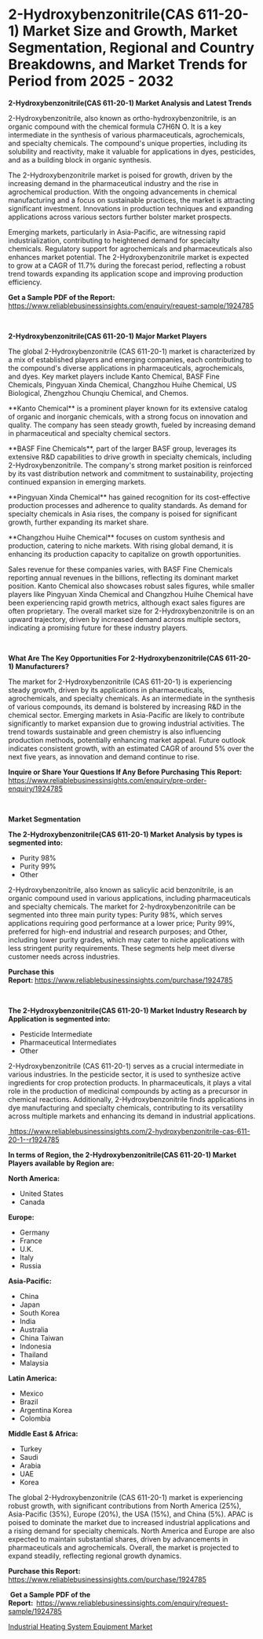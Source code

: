 <p><h1>2-Hydroxybenzonitrile(CAS 611-20-1) Market Size and Growth, Market Segmentation, Regional and Country Breakdowns, and Market Trends for Period from 2025 -  2032</h1></p><p><strong>2-Hydroxybenzonitrile(CAS 611-20-1) Market Analysis and Latest Trends</strong></p>
<p><p>2-Hydroxybenzonitrile, also known as ortho-hydroxybenzonitrile, is an organic compound with the chemical formula C7H6N O. It is a key intermediate in the synthesis of various pharmaceuticals, agrochemicals, and specialty chemicals. The compound's unique properties, including its solubility and reactivity, make it valuable for applications in dyes, pesticides, and as a building block in organic synthesis.</p><p>The 2-Hydroxybenzonitrile market is poised for growth, driven by the increasing demand in the pharmaceutical industry and the rise in agrochemical production. With the ongoing advancements in chemical manufacturing and a focus on sustainable practices, the market is attracting significant investment. Innovations in production techniques and expanding applications across various sectors further bolster market prospects.</p><p>Emerging markets, particularly in Asia-Pacific, are witnessing rapid industrialization, contributing to heightened demand for specialty chemicals. Regulatory support for agrochemicals and pharmaceuticals also enhances market potential. The 2-Hydroxybenzonitrile market is expected to grow at a CAGR of 11.7% during the forecast period, reflecting a robust trend towards expanding its application scope and improving production efficiency.</p></p>
<p><strong>Get a Sample PDF of the Report:&nbsp;</strong> <a href="https://www.reliablebusinessinsights.com/enquiry/request-sample/1924785?utm_campaign=1117&utm_medium=2&utm_source=Github&utm_content=ia&utm_term=14012025&utm_id=2-hydroxybenzonitrilecas-611-20-1">https://www.reliablebusinessinsights.com/enquiry/request-sample/1924785</a></p>
<p>&nbsp;</p>
<p><strong>2-Hydroxybenzonitrile(CAS 611-20-1) Major Market Players</strong></p>
<p><p>The global 2-Hydroxybenzonitrile (CAS 611-20-1) market is characterized by a mix of established players and emerging companies, each contributing to the compound's diverse applications in pharmaceuticals, agrochemicals, and dyes. Key market players include Kanto Chemical, BASF Fine Chemicals, Pingyuan Xinda Chemical, Changzhou Huihe Chemical, US Biological, Zhengzhou Chunqiu Chemical, and Chemos.</p><p>**Kanto Chemical** is a prominent player known for its extensive catalog of organic and inorganic chemicals, with a strong focus on innovation and quality. The company has seen steady growth, fueled by increasing demand in pharmaceutical and specialty chemical sectors. </p><p>**BASF Fine Chemicals**, part of the larger BASF group, leverages its extensive R&D capabilities to drive growth in specialty chemicals, including 2-Hydroxybenzonitrile. The company's strong market position is reinforced by its vast distribution network and commitment to sustainability, projecting continued expansion in emerging markets.</p><p>**Pingyuan Xinda Chemical** has gained recognition for its cost-effective production processes and adherence to quality standards. As demand for specialty chemicals in Asia rises, the company is poised for significant growth, further expanding its market share.</p><p>**Changzhou Huihe Chemical** focuses on custom synthesis and production, catering to niche markets. With rising global demand, it is enhancing its production capacity to capitalize on growth opportunities.</p><p>Sales revenue for these companies varies, with BASF Fine Chemicals reporting annual revenues in the billions, reflecting its dominant market position. Kanto Chemical also showcases robust sales figures, while smaller players like Pingyuan Xinda Chemical and Changzhou Huihe Chemical have been experiencing rapid growth metrics, although exact sales figures are often proprietary. The overall market size for 2-Hydroxybenzonitrile is on an upward trajectory, driven by increased demand across multiple sectors, indicating a promising future for these industry players.</p></p>
<p>&nbsp;</p>
<p><strong>What Are The Key Opportunities For 2-Hydroxybenzonitrile(CAS 611-20-1) Manufacturers?</strong></p>
<p><p>The market for 2-Hydroxybenzonitrile (CAS 611-20-1) is experiencing steady growth, driven by its applications in pharmaceuticals, agrochemicals, and specialty chemicals. As an intermediate in the synthesis of various compounds, its demand is bolstered by increasing R&D in the chemical sector. Emerging markets in Asia-Pacific are likely to contribute significantly to market expansion due to growing industrial activities. The trend towards sustainable and green chemistry is also influencing production methods, potentially enhancing market appeal. Future outlook indicates consistent growth, with an estimated CAGR of around 5% over the next five years, as innovation and demand continue to rise.</p></p>
<p><strong>Inquire or Share Your Questions If Any Before Purchasing This Report:</strong> <a href="https://www.reliablebusinessinsights.com/enquiry/pre-order-enquiry/1924785?utm_campaign=1117&utm_medium=2&utm_source=Github&utm_content=ia&utm_term=14012025&utm_id=2-hydroxybenzonitrilecas-611-20-1">https://www.reliablebusinessinsights.com/enquiry/pre-order-enquiry/1924785</a></p>
<p>&nbsp;</p>
<p><strong>Market Segmentation</strong></p>
<p><strong>The 2-Hydroxybenzonitrile(CAS 611-20-1) Market Analysis by types is segmented into:</strong></p>
<p><ul><li>Purity 98%</li><li>Purity 99%</li><li>Other</li></ul></p>
<p><p>2-Hydroxybenzonitrile, also known as salicylic acid benzonitrile, is an organic compound used in various applications, including pharmaceuticals and specialty chemicals. The market for 2-hydroxybenzonitrile can be segmented into three main purity types: Purity 98%, which serves applications requiring good performance at a lower price; Purity 99%, preferred for high-end industrial and research purposes; and Other, including lower purity grades, which may cater to niche applications with less stringent purity requirements. These segments help meet diverse customer needs across industries.</p></p>
<p><strong>Purchase this Report:&nbsp;</strong><a href="https://www.reliablebusinessinsights.com/purchase/1924785?utm_campaign=1117&utm_medium=2&utm_source=Github&utm_content=ia&utm_term=14012025&utm_id=2-hydroxybenzonitrilecas-611-20-1">https://www.reliablebusinessinsights.com/purchase/1924785</a></p>
<p>&nbsp;</p>
<p><strong>The 2-Hydroxybenzonitrile(CAS 611-20-1) Market Industry Research by Application is segmented into:</strong></p>
<p><ul><li>Pesticide Intermediate</li><li>Pharmaceutical Intermediates</li><li>Other</li></ul></p>
<p><p>2-Hydroxybenzonitrile (CAS 611-20-1) serves as a crucial intermediate in various industries. In the pesticide sector, it is used to synthesize active ingredients for crop protection products. In pharmaceuticals, it plays a vital role in the production of medicinal compounds by acting as a precursor in chemical reactions. Additionally, 2-Hydroxybenzonitrile finds applications in dye manufacturing and specialty chemicals, contributing to its versatility across multiple markets and enhancing its demand in industrial applications.</p></p>
<p><a href="https://www.reliablebusinessinsights.com/2-hydroxybenzonitrile-cas-611-20-1--r1924785?utm_campaign=1117&utm_medium=2&utm_source=Github&utm_content=ia&utm_term=14012025&utm_id=2-hydroxybenzonitrilecas-611-20-1">&nbsp;https://www.reliablebusinessinsights.com/2-hydroxybenzonitrile-cas-611-20-1--r1924785</a></p>
<p><strong>In terms of Region, the 2-Hydroxybenzonitrile(CAS 611-20-1) Market Players available by Region are:</strong></p>
<p>
    <p> <strong> North America: </strong>
        <ul>
            <li>United States</li>
            <li>Canada</li>
        </ul>
        </p> 
    <p> <strong> Europe: </strong>
        <ul>
            <li>Germany</li>
            <li>France</li>
            <li>U.K.</li>
            <li>Italy</li>
            <li>Russia</li>
        </ul>
        </p> 
    <p> <strong> Asia-Pacific: </strong>
        <ul>
            <li>China</li>
            <li>Japan</li>
            <li>South Korea</li>
            <li>India</li>
            <li>Australia</li>
            <li>China Taiwan</li>
            <li>Indonesia</li>
            <li>Thailand</li>
            <li>Malaysia</li>
        </ul>
        </p> 
    <p> <strong> Latin America: </strong>
        <ul>
            <li>Mexico</li>
            <li>Brazil</li>
            <li>Argentina Korea</li>
            <li>Colombia</li>
        </ul>
        </p> 
    <p> <strong> Middle East & Africa: </strong>
        <ul>
            <li>Turkey</li>
            <li>Saudi</li>
            <li>Arabia</li>
            <li>UAE</li>
            <li>Korea</li>
        </ul>
    </p>
    </p>
<p><p>The global 2-Hydroxybenzonitrile (CAS 611-20-1) market is experiencing robust growth, with significant contributions from North America (25%), Asia-Pacific (35%), Europe (20%), the USA (15%), and China (5%). APAC is poised to dominate the market due to increased industrial applications and a rising demand for specialty chemicals. North America and Europe are also expected to maintain substantial shares, driven by advancements in pharmaceuticals and agrochemicals. Overall, the market is projected to expand steadily, reflecting regional growth dynamics.</p></p>
<p><strong>Purchase this Report: </strong><a href="https://www.reliablebusinessinsights.com/purchase/1924785?utm_campaign=1117&utm_medium=2&utm_source=Github&utm_content=ia&utm_term=14012025&utm_id=2-hydroxybenzonitrilecas-611-20-1">https://www.reliablebusinessinsights.com/purchase/1924785</a></p>
<p>&nbsp;<strong>Get a Sample PDF of the Report:&nbsp;&nbsp;</strong><a href="https://www.reliablebusinessinsights.com/enquiry/request-sample/1924785?utm_campaign=1117&utm_medium=2&utm_source=Github&utm_content=ia&utm_term=14012025&utm_id=2-hydroxybenzonitrilecas-611-20-1">https://www.reliablebusinessinsights.com/enquiry/request-sample/1924785</a></p>
<p><strong></strong></p>
<p><p><a href="https://github.com/locarol73/Market-Research-Report-List-1/blob/main/industrial-heating-system-equipment-market.md?utm_campaign=1117&utm_medium=2&utm_source=Github&utm_content=ia&utm_term=14012025&utm_id=2-hydroxybenzonitrilecas-611-20-1">Industrial Heating System Equipment Market</a></p></p>